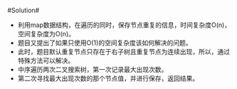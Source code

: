 #Solution#

*   利用map数据结构，在遍历的同时，保存节点重复的信息，时间复杂度O(n)，空间复杂度为O(n)。
*   题目又提出了如果只使用O(1)的空间复杂度该如何解决的问题。
*   此时，题目默认重复节点只存在于右子树且重复节点为连续出现，所以，通过特殊方法可以解决。
*   中序遍历两次二叉搜索树，第一次记录最大出现次数。
*   第二次寻找最大出现次数的那个节点值，并进行保存，返回结果。